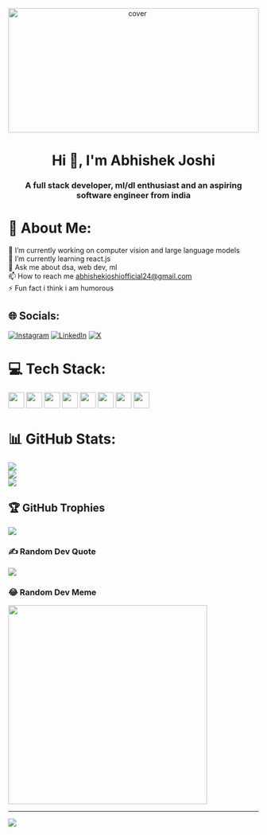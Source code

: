 <div align="center">
<img width="100%" height = "250px" src="https://raw.githubusercontent.com/rahulbanerjee26/githubProfileReadmeGenerator/main/banners/banner7.png" alt="cover" />
</div>

<h1 align="center">Hi 👋, I'm Abhishek Joshi</h1>
<h3 align="center">A full stack developer, ml/dl enthusiast and an aspiring software engineer from india</h3>

# 💫 About Me:
🔭 I’m currently working on computer vision and large language models<br>🌱 I’m currently learning react.js<br>💬 Ask me about dsa, web dev, ml<br>📫 How to reach me abhishekjoshiofficial24@gmail.com<br>⚡ Fun fact i think i am humorous<br>

## 🌐 Socials:
[![Instagram](https://img.shields.io/badge/Instagram-%23E4405F.svg?logo=Instagram&logoColor=white)](https://instagram.com/therealabhishekjoshi) [![LinkedIn](https://img.shields.io/badge/LinkedIn-%230077B5.svg?logo=linkedin&logoColor=white)](https://linkedin.com/in/abhishek-joshi-5b9609219) [![X](https://img.shields.io/badge/X-black.svg?logo=X&logoColor=white)](https://x.com/___loucypher666) 

# 💻 Tech Stack:
<a href="https://github.com/AbhishekJ24?tab=repositories&q=&type=&language=java&sort="><img width="32px" height="32px" src="https://raw.githubusercontent.com/rahulbanerjee26/githubAboutMeGenerator/main/icons/java.svg"></a>
<a href="https://github.com/AbhishekJ24?tab=repositories&q=&type=&language=tailwind&sort="><img width="32px" height="32px" src="https://raw.githubusercontent.com/rahulbanerjee26/githubAboutMeGenerator/main/icons/tailwind.svg"></a>
<a href="https://github.com/AbhishekJ24?tab=repositories&q=&type=&language=javascript&sort="><img width="32px" height="32px" src="https://raw.githubusercontent.com/rahulbanerjee26/githubAboutMeGenerator/main/icons/javascript.svg"></a>
<a href="https://github.com/AbhishekJ24?tab=repositories&q=&type=&language=typescript&sort="><img width="32px" height="32px" src="https://raw.githubusercontent.com/rahulbanerjee26/githubAboutMeGenerator/main/icons/typescript.svg"></a>
<a href="https://github.com/AbhishekJ24?tab=repositories&q=&type=&language=reactjs&sort="><img width="32px" height="32px" src="https://raw.githubusercontent.com/rahulbanerjee26/githubAboutMeGenerator/main/icons/reactjs.svg"></a>
<a href="https://github.com/AbhishekJ24?tab=repositories&q=&type=&language=python&sort="><img width="32px" height="32px" src="https://raw.githubusercontent.com/rahulbanerjee26/githubAboutMeGenerator/main/icons/python.svg"></a>
<a href="https://github.com/AbhishekJ24?tab=repositories&q=&type=&language=scikit&sort="><img width="32px" height="32px" src="https://raw.githubusercontent.com/rahulbanerjee26/githubAboutMeGenerator/main/icons/scikit.svg"></a>
<a href="https://github.com/AbhishekJ24?tab=repositories&q=&type=&language=pytorch&sort="><img width="32px" height="32px" src="https://raw.githubusercontent.com/rahulbanerjee26/githubAboutMeGenerator/main/icons/pytorch.svg"></a>


# 📊 GitHub Stats:
![](https://github-readme-stats.vercel.app/api?username=AbhishekJ24&theme=react&hide_border=false&include_all_commits=true&count_private=true)<br/>
![](https://github-readme-streak-stats.herokuapp.com/?user=AbhishekJ24&theme=react&hide_border=false)<br/>
![](https://github-readme-stats.vercel.app/api/top-langs/?username=AbhishekJ24&theme=react&hide_border=false&include_all_commits=true&count_private=true&layout=compact)

## 🏆 GitHub Trophies
![](https://github-profile-trophy.vercel.app/?username=AbhishekJ24&theme=onedark&no-frame=true&no-bg=false&margin-w=4)

### ✍️ Random Dev Quote
![](https://quotes-github-readme.vercel.app/api?type=vetical&theme=dark)

### 😂 Random Dev Meme
<img src='https://randommeme-five.vercel.app/' style="height: 400px;"/>

---
[![](https://visitcount.itsvg.in/api?id=AbhishekJ24&label=Stalkers&color=0&pretty=true)](https://visitcount.itsvg.in)


